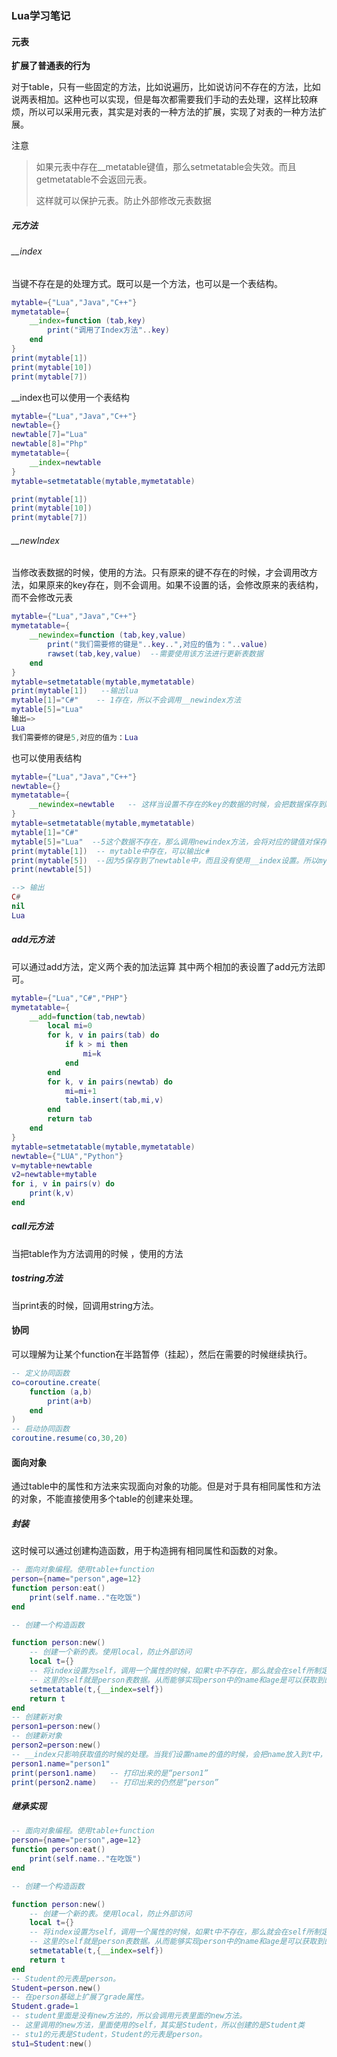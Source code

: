 ### Lua学习笔记



#### 元表

**扩展了普通表的行为**

对于table，只有一些固定的方法，比如说遍历，比如说访问不存在的方法，比如说两表相加。这种也可以实现，但是每次都需要我们手动的去处理，这样比较麻烦，所以可以采用元表，其实是对表的一种方法的扩展，实现了对表的一种方法扩展。

注意

> 如果元表中存在__metatable键值，那么setmetatable会失效。而且getmetatable不会返回元表。
>
> 这样就可以保护元表。防止外部修改元表数据

##### 元方法

###### __index

当键不存在是的处理方式。既可以是一个方法，也可以是一个表结构。

```lua
mytable={"Lua","Java","C++"}
mymetatable={
    __index=function (tab,key)
        print("调用了Index方法"..key)
    end
}
print(mytable[1])
print(mytable[10])
print(mytable[7])
```

__index也可以使用一个表结构

```lua
mytable={"Lua","Java","C++"}
newtable={}
newtable[7]="Lua"
newtable[8]="Php"
mymetatable={
    __index=newtable       
}
mytable=setmetatable(mytable,mymetatable)

print(mytable[1])
print(mytable[10])
print(mytable[7])
```

###### __newIndex

当修改表数据的时候，使用的方法。只有原来的键不存在的时候，才会调用改方法，如果原来的key存在，则不会调用。如果不设置的话，会修改原来的表结构，而不会修改元表

```lua
mytable={"Lua","Java","C++"}
mymetatable={
    __newindex=function (tab,key,value)
        print("我们需要修的键是"..key..",对应的值为："..value)
        rawset(tab,key,value)  --需要使用该方法进行更新表数据
    end
}
mytable=setmetatable(mytable,mymetatable)
print(mytable[1])   --输出lua
mytable[1]="C#"    -- 1存在，所以不会调用__newindex方法
mytable[5]="Lua"  
输出=>
Lua
我们需要修的键是5,对应的值为：Lua
```

也可以使用表结构

```lua
mytable={"Lua","Java","C++"}
newtable={}
mymetatable={
    __newindex=newtable   -- 这样当设置不存在的key的数据的时候，会把数据保存到newtable中
}
mytable=setmetatable(mytable,mymetatable)
mytable[1]="C#"
mytable[5]="Lua"  --5这个数据不存在，那么调用newindex方法，会将对应的键值对保存到元表中
print(mytable[1])  -- mytable中存在，可以输出c#
print(mytable[5])  --因为5保存到了newtable中，而且没有使用__index设置。所以mytable[5]其实是不存在的
print(newtable[5])

--> 输出
C#
nil
Lua
```

##### add元方法
可以通过add方法，定义两个表的加法运算
其中两个相加的表设置了add元方法即可。

```lua
mytable={"Lua","C#","PHP"}
mymetatable={
    __add=function(tab,newtab)
        local mi=0
        for k, v in pairs(tab) do
            if k > mi then
                mi=k
            end
        end
        for k, v in pairs(newtab) do
            mi=mi+1
            table.insert(tab,mi,v)
        end
        return tab
    end
}
mytable=setmetatable(mytable,mymetatable)
newtable={"LUA","Python"}
v=mytable+newtable
v2=newtable+mytable
for i, v in pairs(v) do
    print(k,v)
end
```


##### call元方法
当把table作为方法调用的时候 ，使用的方法
##### tostring方法
当print表的时候，回调用string方法。

#### 协同

可以理解为让某个function在半路暂停（挂起），然后在需要的时候继续执行。

```lua
-- 定义协同函数
co=coroutine.create(
    function (a,b)
        print(a+b)
    end
)
-- 启动协同函数
coroutine.resume(co,30,20)
```

#### 面向对象

通过table中的属性和方法来实现面向对象的功能。但是对于具有相同属性和方法的对象，不能直接使用多个table的创建来处理。

##### 封装

这时候可以通过创建构造函数，用于构造拥有相同属性和函数的对象。

```lua
-- 面向对象编程。使用table+function
person={name="person",age=12}
function person:eat()
    print(self.name.."在吃饭")
end

-- 创建一个构造函数

function person:new()
    -- 创建一个新的表。使用local，防止外部访问
    local t={}
    -- 将index设置为self，调用一个属性的时候，如果t中不存在，那么就会在self所制定的table中查找，也就是self
    -- 这里的self就是person表数据。从而能够实现person中的name和age是可以获取到的
    setmetatable(t,{__index=self}) 
    return t
end
-- 创建新对象
person1=person:new()
-- 创建新对象
person2=person:new()
-- __index只影响获取值的时候的处理。当我们设置name的值的时候，会把name放入到t中，而不是元表中。所以不会互相影响
person1.name="person1"
print(person1.name)   -- 打印出来的是“person1”
print(person2.name)   -- 打印出来的仍然是“person”
```

##### 继承实现

```lua
-- 面向对象编程。使用table+function
person={name="person",age=12}
function person:eat()
    print(self.name.."在吃饭")
end

-- 创建一个构造函数

function person:new()
    -- 创建一个新的表。使用local，防止外部访问
    local t={}
    -- 将index设置为self，调用一个属性的时候，如果t中不存在，那么就会在self所制定的table中查找，也就是self
    -- 这里的self就是person表数据。从而能够实现person中的name和age是可以获取到的
    setmetatable(t,{__index=self}) 
    return t
end
-- Student的元表是person。
Student=person.new()
-- 在person基础上扩展了grade属性。
Student.grade=1
-- student里面是没有new方法的，所以会调用元表里面的new方法。
-- 这里调用的new方法，里面使用的self，其实是Student，所以创建的是Student类
-- stu1的元表是Student，Student的元表是person。
stu1=Student:new()
```

